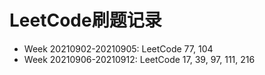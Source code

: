 # LeetCode刷题记录

- Week 20210902-20210905: LeetCode 77, 104
- Week 20210906-20210912: LeetCode 17, 39, 97, 111, 216

